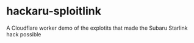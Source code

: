 # hackaru-sploitlink
A Cloudflare worker demo of the explotits that made the Subaru Starlink hack possible
